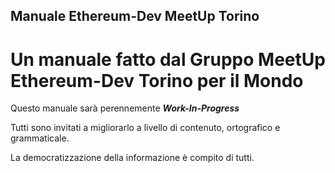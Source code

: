 ## Manuale Ethereum-Dev MeetUp Torino
# Un manuale fatto dal **Gruppo MeetUp Ethereum-Dev Torino** per il Mondo

Questo manuale sarà perennemente ***Work-In-Progress***

Tutti sono invitati a migliorarlo a livello di contenuto, ortografico e grammaticale.

La democratizzazione della informazione è compito di tutti. 